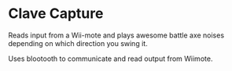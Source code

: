 Clave Capture
=============

Reads input from a Wii-mote and plays awesome battle axe noises depending on which direction you
swing it. 

Uses blootooth to communicate and read output from Wiimote.

